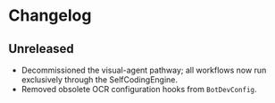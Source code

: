 # Changelog

## Unreleased
- Decommissioned the visual-agent pathway; all workflows now run exclusively through the SelfCodingEngine.
- Removed obsolete OCR configuration hooks from `BotDevConfig`.
